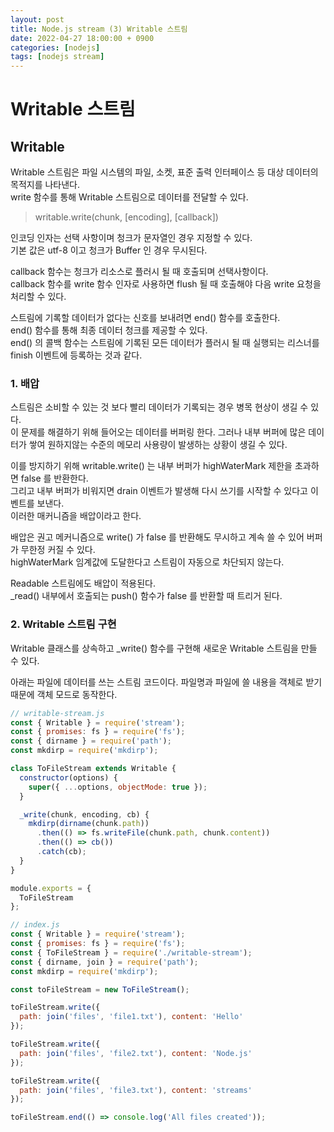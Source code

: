 ```yaml
---
layout: post
title: Node.js stream (3) Writable 스트림  
date: 2022-04-27 18:00:00 + 0900
categories: [nodejs]
tags: [nodejs stream]
---
```

# Writable 스트림

## Writable
Writable 스트림은 파일 시스템의 파일, 소켓, 표준 출력 인터페이스 등 대상 데이터의 목적지를 나타낸다.   
write 함수를 통해 Writable 스트림으로 데이터를 전달할 수 있다.   

> writable.write(chunk, [encoding], [callback])   

인코딩 인자는 선택 사항이며 청크가 문자열인 경우 지정할 수 있다.    
기본 값은 utf-8 이고 청크가 Buffer 인 경우 무시된다.   

callback 함수는 청크가 리소스로 플러시 될 때 호출되며 선택사항이다.   
callback 함수를 write 함수 인자로 사용하면 flush 될 때 호출해야 다음 write 요청을 처리할 수 있다.   

스트림에 기록할 데이터가 없다는 신호를 보내려면 end() 함수를 호출한다.   
end() 함수를 통해 최종 데이터 청크를 제공할 수 있다.    
end() 의 콜백 함수는 스트림에 기록된 모든 데이터가 플러시 될 때 실행되는 리스너를 finish 이벤트에 등록하는 것과 같다.

### 1. 배압
스트림은 소비할 수 있는 것 보다 빨리 데이터가 기록되는 경우 병목 현상이 생길 수 있다.   
이 문제를 해결하기 위해 들어오는 데이터를 버퍼링 한다. 그러나 내부 버퍼에 많은 데이터가 쌓여 원하지않는 수준의 메모리 사용량이 발생하는 상황이 생길 수 있다.   

이를 방지하기 위해 writable.write() 는 내부 버퍼가 highWaterMark 제한을 초과하면 false 를 반환한다.   
그리고 내부 버퍼가 비워지면 drain 이벤트가 발생해 다시 쓰기를 시작할 수 있다고 이벤트를 보낸다.    
이러한 매커니즘을 배압이라고 한다.   

배압은 권고 메커니즘으로 write() 가 false 를 반환해도 무시하고 계속 쓸 수 있어 버퍼가 무한정 커질 수 있다.   
highWaterMark 임계값에 도달한다고 스트림이 자동으로 차단되지 않는다.   

Readable 스트림에도 배압이 적용된다.   
_read() 내부에서 호출되는 push() 함수가 false 를 반환할 때 트리거 된다.


### 2. Writable 스트림 구현
Writable 클래스를 상속하고 _write() 함수를 구현해 새로운 Writable 스트림을 만들 수 있다.

아래는 파일에 데이터를 쓰는 스트림 코드이다. 파일명과 파일에 쓸 내용을 객체로 받기 때문에 객체 모드로 동작한다.   

```javascript
// writable-stream.js
const { Writable } = require('stream');
const { promises: fs } = require('fs');
const { dirname } = require('path');
const mkdirp = require('mkdirp');

class ToFileStream extends Writable {
  constructor(options) {
    super({ ...options, objectMode: true });
  }

  _write(chunk, encoding, cb) {
    mkdirp(dirname(chunk.path))
      .then(() => fs.writeFile(chunk.path, chunk.content))
      .then(() => cb())
      .catch(cb);
  }
}

module.exports = {
  ToFileStream
};
```

```javascript
// index.js
const { Writable } = require('stream');
const { promises: fs } = require('fs');
const { ToFileStream } = require('./writable-stream');
const { dirname, join } = require('path');
const mkdirp = require('mkdirp');

const toFileStream = new ToFileStream();

toFileStream.write({
  path: join('files', 'file1.txt'), content: 'Hello'
});

toFileStream.write({
  path: join('files', 'file2.txt'), content: 'Node.js'
});

toFileStream.write({
  path: join('files', 'file3.txt'), content: 'streams'
});

toFileStream.end(() => console.log('All files created'));
```
